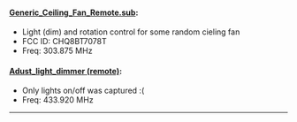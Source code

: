 #### [Generic_Ceiling_Fan_Remote.sub](https://github.com/RooneyMcNibNug/Flipper-nil/blob/main/SubGhz/Generic_Ceiling_Fan_Remote.sub):
- Light (dim) and rotation control for some random cieling fan
- FCC ID: CHQ8BT7078T
- Freq: 303.875 MHz

#### [Adust_light_dimmer (remote)](https://github.com/RooneyMcNibNug/Flipper-nil/tree/main/SubGhz/Adust_light_dimmer):
- Only lights on/off was captured :(
- Freq: 433.920 MHz

****
